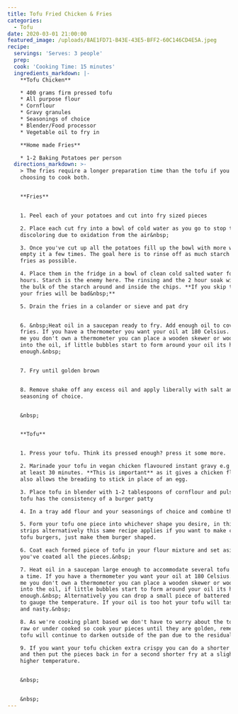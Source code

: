 ```yaml
---
title: Tofu Fried Chicken & Fries
categories:
  - Tofu
date: 2020-03-01 21:00:00
featured_image: /uploads/8AE1FD71-B43E-43E5-BFF2-60C146CD4E5A.jpeg
recipe:
  servings: 'Serves: 3 people'
  prep:
  cook: 'Cooking Time: 15 minutes'
  ingredients_markdown: |-
    **Tofu Chicken**

    * 400 grams firm pressed tofu
    * All purpose flour
    * Cornflour
    * Gravy granules
    * Seasonings of choice
    * Blender/Food processor
    * Vegetable oil to fry in

    **Home made Fries**

    * 1-2 Baking Potatoes per person
  directions_markdown: >-
    > The fries require a longer preparation time than the tofu if you're
    choosing to cook both.


    **Fries**


    1. Peel each of your potatoes and cut into fry sized pieces

    2. Place each cut fry into a bowl of cold water as you go to stop them from
    discoloring due to oxidation from the air&nbsp;

    3. Once you've cut up all the potatoes fill up the bowl with more water and
    empty it a few times. The goal here is to rinse off as much starch from the
    fries as possible.

    4. Place them in the fridge in a bowl of clean cold salted water for 2
    hours. Starch is the enemy here. The rinsing and the 2 hour soak will remove
    the bulk of the starch around and inside the chips. **If you skip this step
    your fries will be bad&nbsp;**

    5. Drain the fries in a colander or sieve and pat dry


    6. &nbsp;Heat oil in a saucepan ready to fry. Add enough oil to cover your
    fries. If you have a thermometer you want your oil at 180 Celsius. If like
    me you don't own a thermometer you can place a wooden skewer or wooden spoon
    into the oil, if little bubbles start to form around your oil its hot
    enough.&nbsp;


    7. Fry until golden brown


    8. Remove shake off any excess oil and apply liberally with salt and any
    seasoning of choice.


    &nbsp;


    **Tofu**


    1. Press your tofu. Think its pressed enough? press it some more.

    2. Marinade your tofu in vegan chicken flavoured instant gravy e.g bisto for
    at least 30 minutes. **This is important** as it gives a chicken flavour and
    also allows the breading to stick in place of an egg.

    3. Place tofu in blender with 1-2 tablespoons of cornflour and pulse until
    tofu has the consistency of a burger patty

    4. In a tray add flour and your seasonings of choice and combine thoroughly

    5. Form your tofu one piece into whichever shape you desire, in this case
    strips alternatively this same recipe applies if you want to make chicken
    tofu burgers, just make them burger shaped.

    6. Coat each formed piece of tofu in your flour mixture and set aside until
    you've coated all the pieces.&nbsp;

    7. Heat oil in a saucepan large enough to accommodate several tofu pieces at
    a time. If you have a thermometer you want your oil at 180 Celsius. If like
    me you don't own a thermometer you can place a wooden skewer or wooden spoon
    into the oil, if little bubbles start to form around your oil its hot
    enough.&nbsp; Alternatively you can drop a small piece of battered tofu in
    to gauge the temperature. If your oil is too hot your tofu will taste greasy
    and nasty.&nbsp;

    8. As we're cooking plant based we don't have to worry about the tofu being
    raw or under cooked so cook your pieces until they are golden, remember your
    tofu will continue to darken outside of the pan due to the residual heat.

    9. If you want your tofu chicken extra crispy you can do a shorter first fry
    and then put the pieces back in for a second shorter fry at a slightly
    higher temperature.


    &nbsp;


    &nbsp;
---
```


